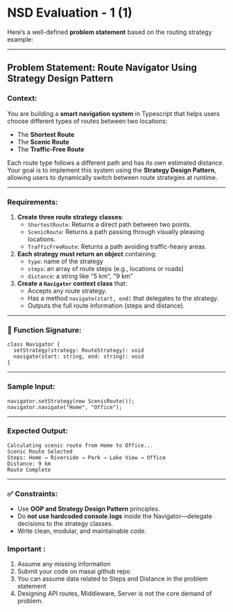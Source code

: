 # NSD Evaluation - 1 (1)

Here’s a well-defined **problem statement** based on the routing strategy example:

---

## Problem Statement: Route Navigator Using Strategy Design Pattern

### **Context:**

You are building a **smart navigation system** in Typescript that helps users choose different types of routes between two locations:

- The **Shortest Route**
- The **Scenic Route**
- The **Traffic-Free Route**

Each route type follows a different path and has its own estimated distance. Your goal is to implement this system using the **Strategy Design Pattern**, allowing users to dynamically switch between route strategies at runtime.

---

### **Requirements:**

1. **Create three route strategy classes**:
    - `ShortestRoute`: Returns a direct path between two points.
    - `ScenicRoute`: Returns a path passing through visually pleasing locations.
    - `TrafficFreeRoute`: Returns a path avoiding traffic-heavy areas.
2. **Each strategy must return an object** containing:
    - `type`: name of the strategy
    - `steps`: an array of route steps (e.g., locations or roads)
    - `distance`: a string like "5 km", "9 km"
3. **Create a `Navigator` context class** that:
    - Accepts any route strategy.
    - Has a method `navigate(start, end)` that delegates to the strategy.
    - Outputs the full route information (steps and distance).

---

### 🔧 **Function Signature:**

```
class Navigator {
  setStrategy(strategy: RouteStrategy): void
  navigate(start: string, end: string): void
}

```

---

### Sample Input:

```
navigator.setStrategy(new ScenicRoute());
navigator.navigate("Home", "Office");

```

---

### Expected Output:

```
Calculating scenic route from Home to Office...
Scenic Route Selected
Steps: Home → Riverside → Park → Lake View → Office
Distance: 9 km
Route Complete

```

---

### ✅ Constraints:

- Use **OOP and Strategy Design Pattern** principles.
- Do **not use hardcoded console.logs** inside the Navigator—delegate decisions to the strategy classes.
- Write clean, modular, and maintainable code.

### Important :

1. Assume any missing information
2. Submit your code on masai github repo
3. You can assume data related to Steps and Distance in the problem statement
4. Designing API routes, Middleware, Server is not the core demand of problem.